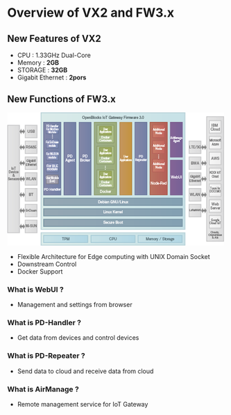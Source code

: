 # Overview of VX2 and FW3.x

## New Features of VX2
* CPU : 1.33GHz Dual-Core  
* Memory : **2GB**  
* STORAGE : **32GB**  
* Gigabit Ethernet : **2pors**  

## New Functions of FW3.x  
![fw3_architecture_s](/image/webui/fw3_architecture_s.png)
* Flexible Architecture for Edge computing with UNIX Domain Socket  
* Downstream Control  
* Docker Support  

### What is WebUI ?
* Management and settings from browser

### What is PD-Handler ?
* Get data from devices and control devices

### What is PD-Repeater ?
* Send data to cloud and receive data from cloud

### What is AirManage ?
* Remote management service for IoT Gateway  
